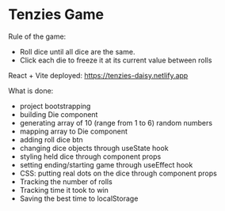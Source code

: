 # Tenzies Game

Rule of the game:

- Roll dice until all dice are the same.
- Click each die to freeze it at its current value between rolls

React + Vite
deployed: https://tenzies-daisy.netlify.app

What is done:

- project bootstrapping
- building Die component
- generating array of 10 (range from 1 to 6) random numbers
- mapping array to Die component
- adding roll dice btn
- changing dice objects through useState hook
- styling held dice through component props
- setting ending/starting game through useEffect hook
- CSS: putting real dots on the dice through component props
- Tracking the number of rolls
- Tracking time it took to win
- Saving the best time to localStorage
